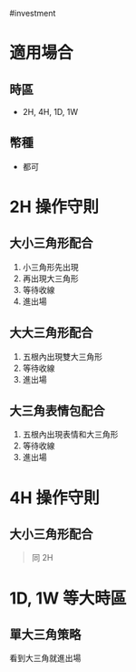 #investment

# 適用場合
## 時區
- 2H, 4H, 1D, 1W
## 幣種
- 都可

# 2H 操作守則
## 大小三角形配合
1. 小三角形先出現
2. 再出現大三角形
3. 等待收線
4. 進出場

## 大大三角形配合
1. 五根內出現雙大三角形
2. 等待收線
3. 進出場

## 大三角表情包配合
1. 五根內出現表情和大三角形
2. 等待收線
3. 進出場

# 4H 操作守則
## 大小三角形配合
> 同 2H

# 1D, 1W 等大時區
## 單大三角策略
看到大三角就進出場